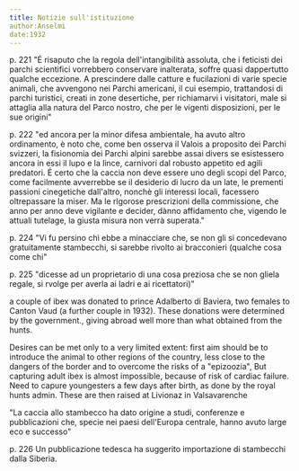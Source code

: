 ```yaml
---
title: Notizie sull'istituzione	
author:Anselmi	
date:1932
---
```


p. 221 "É risaputo che la regola dell'intangibilità assoluta, che i feticisti dei parchi scientifici vorrebbero conservare inalterata, soffre quasi dappertutto qualche eccezione. A prescindere dalle catture e fucilazioni di varie specie animali, che avvengono nei Parchi americani, il cui esempio, trattandosi di parchi turistici, creati in zone desertiche, per richiamarvi i visitatori, male si attaglia alla natura del Parco nostro, che per le vigenti disposizioni, per le sue origini"

p. 222 "ed ancora per la minor difesa ambientale, ha avuto altro ordinamento, è noto che, come ben osserva il Valois a proposito dei Parchi svizzeri, la fisionomia dei Parchi alpini sarebbe assai divers se esistessero ancora in essi il lupo e la lince, carnivori dal robusto appetito ed agili predatori. É certo che la caccia non deve essere uno degli scopi del Parco, come facilmente avverrebbe se il desiderio di lucro da un late, le prementi passioni cinegetiche dall'altro, nonchè gli interessi locali, facessero oltrepassare la miser. Ma le rlgorose prescrizioni della commissione, che anno per anno deve vigilante e decider, dànno affidamento che, vigendo le attuali tutelage, la giusta misura non verrà superata."

p. 224 "Vi fu persino chi ebbe a minacciare che, se non gli si concedevano gratuitamente stambecchi, si sarebbe rivolto ai bracconieri (qualche cosa come chi"

p. 225 "dicesse ad un proprietario di una cosa preziosa che se non gliela regale, si rvolge per averla ai ladri e ai ricettatori)"

a couple of ibex was donated to prince Adalberto di Baviera, two females to Canton Vaud (a further couple in 1932). These donations were determined by the government., giving abroad well more than what obtained from the hunts.

Desires can be met only to a very limited extent: first aim should be to introduce the animal to other regions of the country, less close to the dangers of the border and to overcome the risks of a "epizoozia", But capturing adult ibex is almost impossible, because of risk of cardiac failure. Need to capure youngesters a few days after birth, as done by the royal hunts admin. These are then raised at Livionaz in Valsavarenche

"La caccia allo stambecco ha dato origine a studi, conferenze e pubblicazioni che, specie nei paesi dell'Europa centrale, hanno avuto large eco e successo"

p. 226 Un pubblicazione tedesca ha suggerito importazione di stambecchi dalla Siberia.